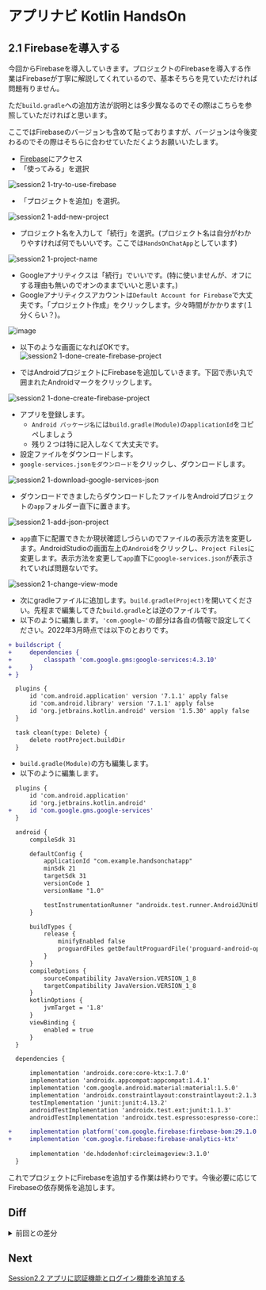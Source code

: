 # アプリナビ Kotlin HandsOn

## 2.1 Firebaseを導入する

今回からFirebaseを導入していきます。プロジェクトのFirebaseを導入する作業はFirebaseが丁寧に解説してくれているので、基本そちらを見ていただければ問題有りません。

ただ`build.gradle`への追加方法が説明とは多少異なるのでその際はこちらを参照していただければと思います。

ここではFirebaseのバージョンも含めて貼っておりますが、バージョンは今後変わるのでその際はそちらに合わせていただくようお願いいたします。

- [Firebase](https://firebase.google.com/)にアクセス
- 「使ってみる」を選択

![session2 1-try-to-use-firebase](https://user-images.githubusercontent.com/57338033/156891066-72fda812-4efd-495f-aa8e-ac80256bdd6f.png)

- 「プロジェクトを追加」を選択。

![session2 1-add-new-project](https://user-images.githubusercontent.com/57338033/156891177-4818bd27-ebc6-44ef-a6bd-bf231b793655.png)

- プロジェクト名を入力して「続行」を選択。(プロジェクト名は自分がわかりやすければ何でもいいです。ここでは`HandsOnChatApp`としています)

![session2 1-project-name](https://user-images.githubusercontent.com/57338033/156891326-40c65afa-afb1-4d6a-b11c-0ca032e80284.png)

- Googleアナリティクスは「続行」でいいです。(特に使いませんが、オフにする理由も無いのでオンのままでいいと思います。)
- Googleアナリティクスアカウントは`Default Account for Firebase`で大丈夫です。「プロジェクト作成」をクリックします。少々時間がかかります(１分くらい？)。

![image](https://user-images.githubusercontent.com/57338033/156891413-4d1b78b2-d4be-419c-a3f4-7bb9b989fb86.png)

- 以下のような画面になればOKです。
![session2 1-done-create-firebase-project](https://user-images.githubusercontent.com/57338033/156891488-dea12f15-2762-42c3-b6b5-91a1739a4475.png)

- ではAndroidプロジェクトにFirebaseを追加していきます。下図で赤い丸で囲まれたAndroidマークをクリックします。

![session2 1-done-create-firebase-project](https://user-images.githubusercontent.com/57338033/156891559-71fe643d-a6c1-4534-a4c6-0991e8af3331.png)

- アプリを登録します。
  - `Android パッケージ名`には`build.gradle(Module)`の`applicationId`をコピペしましょう
  - 残り２つは特に記入しなくて大丈夫です。
- 設定ファイルをダウンロードします。
- `google-services.jsonをダウンロード`をクリックし、ダウンロードします。

![session2 1-download-google-services-json](https://user-images.githubusercontent.com/57338033/156891800-6c1c5287-7771-4db3-84ce-36c10f9d64f2.png)

- ダウンロードできましたらダウンロードしたファイルをAndroidプロジェクトの`app`フォルダー直下に置きます。

![session2 1-add-json-project](https://user-images.githubusercontent.com/57338033/156892096-c9fe7091-6f9e-491e-91cb-50a0ebd741f4.png)

- `app`直下に配置できたか現状確認しづらいのでファイルの表示方法を変更します。AndroidStudioの画面左上の`Android`をクリックし、`Project Files`に変更します。表示方法を変更して`app`直下に`google-services.json`が表示されていれば問題ないです。

![session2 1-change-view-mode](https://user-images.githubusercontent.com/57338033/156892388-60ef2786-ccf2-41aa-bfd4-c7bacc6d6071.png)

- 次にgradleファイルに追加します。`build.gradle(Project)`を開いてください。先程まで編集してきた`build.gradle`とは逆のファイルです。
- 以下のように編集します。`'com.google~'`の部分は各自の情報で設定してください。2022年3月時点では以下のとおりです。

```diff
+ buildscript {
+     dependencies {
+         classpath 'com.google.gms:google-services:4.3.10'
+     }
+ }

  plugins {
      id 'com.android.application' version '7.1.1' apply false
      id 'com.android.library' version '7.1.1' apply false
      id 'org.jetbrains.kotlin.android' version '1.5.30' apply false
  }

  task clean(type: Delete) {
      delete rootProject.buildDir
  }
```

- `build.gradle(Module)`の方も編集します。
- 以下のように編集します。

```diff
  plugins {
      id 'com.android.application'
      id 'org.jetbrains.kotlin.android'
+     id 'com.google.gms.google-services'
  }

  android {
      compileSdk 31

      defaultConfig {
          applicationId "com.example.handsonchatapp"
          minSdk 21
          targetSdk 31
          versionCode 1
          versionName "1.0"

          testInstrumentationRunner "androidx.test.runner.AndroidJUnitRunner"
      }

      buildTypes {
          release {
              minifyEnabled false
              proguardFiles getDefaultProguardFile('proguard-android-optimize.txt'), 'proguard-rules.pro'
          }
      }
      compileOptions {
          sourceCompatibility JavaVersion.VERSION_1_8
          targetCompatibility JavaVersion.VERSION_1_8
      }
      kotlinOptions {
          jvmTarget = '1.8'
      }
      viewBinding {
          enabled = true
      }
  }

  dependencies {

      implementation 'androidx.core:core-ktx:1.7.0'
      implementation 'androidx.appcompat:appcompat:1.4.1'
      implementation 'com.google.android.material:material:1.5.0'
      implementation 'androidx.constraintlayout:constraintlayout:2.1.3'
      testImplementation 'junit:junit:4.13.2'
      androidTestImplementation 'androidx.test.ext:junit:1.1.3'
      androidTestImplementation 'androidx.test.espresso:espresso-core:3.4.0'

+     implementation platform('com.google.firebase:firebase-bom:29.1.0')
+     implementation 'com.google.firebase:firebase-analytics-ktx'
 
      implementation 'de.hdodenhof:circleimageview:3.1.0'
  }
```

これでプロジェクトにFirebaseを追加する作業は終わりです。今後必要に応じてFirebaseの依存関係を追加します。

## Diff

<details>
<summary>前回との差分</summary>
    <a href="https://github.com/syota-kawaguchi/AppNavi_Kotlin_ChatApp_HandsOn/commit/7162042c66b3713e7e66b1647bd6bfaa07e83589">diff</a>
</details>

## Next

[Session2.2 アプリに認証機能とログイン機能を追加する](https://github.com/syota-kawaguchi/AppNavi_Kotlin_ChatApp_HandsOn/tree/session2.2)
